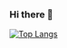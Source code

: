 ### Hi there 👋



[![Top Langs](https://github-readme-stats.vercel.app/api/top-langs/?username=andrewsyd17&layout=compact&theme=vision-friendly-dark)](https://github.com/anuraghazra/github-readme-stats)

<!--
[![GitHub Streak](http://github-readme-streak-stats.herokuapp.com?user=andrewsyd17&theme=dark&background=000000)](https://git.io/streak-stats)
<a href="https://git.io/streak-stats"><img src="https://github-readme-streak-stats.herokuapp.com?user=andrewsyd17&theme=dark&locale=de" alt="GitHub Streak" /></a>
**andrewsyd17/andrewsyd17** is a ✨ _special_ ✨ repository because its `README.md` (this file) appears on your GitHub profile.

Here are some ideas to get you started:

- 🔭 I’m currently working on ...
- 🌱 I’m currently learning ...
- 👯 I’m looking to collaborate on ...
- 🤔 I’m looking for help with ...
- 💬 Ask me about ...
- 📫 How to reach me: ...
- 😄 Pronouns: ...
- ⚡ Fun fact: ...
-->



